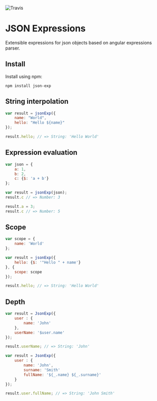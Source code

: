 ![Travis](https://img.shields.io/travis/rumkin/json-exp/master.svg)

# JSON Expressions

Extensible expressions for json objects based on angular expressions parser.

## Install

Install using npm:
```
npm install json-exp
```

## String interpolation

```javascript
var result = jsonExp({
    name: "World",
    hello: "Hello ${name}"
});

result.hello; // => String: 'Hello World'
```

## Expression evaluation

```javascript
var json = {
    a: 1,
    b: 2,
    c: {$: 'a + b'}
};

var result = jsonExp(json);
result.c // => Number: 3

result.a = 3;
result.c // => Number: 5
```

## Scope

```javascript
var scope = {
    name: 'World'
};

var result = jsonExp({
    hello: {$: '"Hello " + name'}
}, {
    scope: scope
});

result.hello; // => String: 'Hello World'
```

## Depth

```javascript
var result = JsonExp({
    user : {
        name: 'John'
    },
    userName: '$user.name'
});

result.userName; // => String: 'John'
```

```javascript
var result = JsonExp({
    user : {
        name: 'John',
        surname: 'Smith'
        fullName: '${_.name} ${_.surname}'
    }
});

result.user.fullName; // => String: 'John Smith'
```